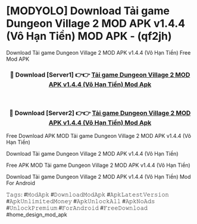 # [MODYOLO] Download Tải game Dungeon Village 2 MOD APK v1.4.4 (Vô Hạn Tiền) MOD APK - (qf2jh)
Download Tải game Dungeon Village 2 MOD APK v1.4.4 (Vô Hạn Tiền) Free Mod APK

<div align="center">
<h3>🔴 Download [Server1] 👉👉 <a href="https://apk-comot.site?title=Tải_game_Dungeon_Village_2_MOD_APK_v1.4.4_(Vô_Hạn_Tiền)">Tải game Dungeon Village 2 MOD APK v1.4.4 (Vô Hạn Tiền) Mod Apk</a></h3><br>

<h3>🔴 Download [Server2] 👉👉 <a href="https://apk-comot.site?title=Tải_game_Dungeon_Village_2_MOD_APK_v1.4.4_(Vô_Hạn_Tiền)">Tải game Dungeon Village 2 MOD APK v1.4.4 (Vô Hạn Tiền) Mod Apk</a></h3>
</div>


Free Download APK MOD Tải game Dungeon Village 2 MOD APK v1.4.4 (Vô Hạn Tiền)

Download Tải game Dungeon Village 2 MOD APK v1.4.4 (Vô Hạn Tiền) 

Free APK MOD Tải game Dungeon Village 2 MOD APK v1.4.4 (Vô Hạn Tiền) 

Download Tải game Dungeon Village 2 MOD APK v1.4.4 (Vô Hạn Tiền) Mod For Android

𝚃𝚊𝚐𝚜: #𝙼𝚘𝚍𝙰𝚙𝚔 #𝙳𝚘𝚠𝚗𝚕𝚘𝚊𝚍𝙼𝚘𝚍𝙰𝚙𝚔 #𝙰𝚙𝚔𝙻𝚊𝚝𝚎𝚜𝚝𝚅𝚎𝚛𝚜𝚒𝚘𝚗 #𝙰𝚙𝚔𝚄𝚗𝚕𝚒𝚖𝚒𝚝𝚎𝚍𝙼𝚘𝚗𝚎𝚢 #𝙰𝚙𝚔𝚄𝚗𝚕𝚘𝚌𝚔𝙰𝚕𝚕 #𝙰𝚙𝚔𝙽𝚘𝙰𝚍𝚜 #𝚄𝚗𝚕𝚘𝚌𝚔𝙿𝚛𝚎𝚖𝚒𝚞𝚖 #𝙵𝚘𝚛𝙰𝚗𝚍𝚛𝚘𝚒𝚍 #𝙵𝚛𝚎𝚎𝙳𝚘𝚠𝚗𝚕𝚘𝚊𝚍 #home_design_mod_apk